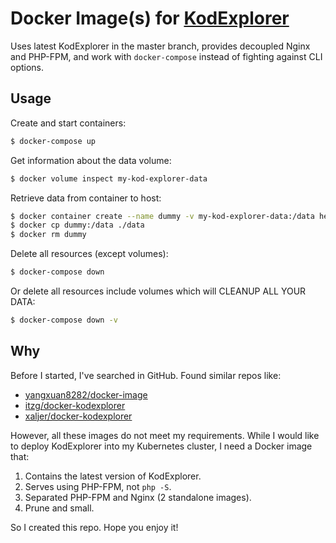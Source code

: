 # Docker Image(s) for [KodExplorer](https://github.com/kalcaddle/KodExplorer)

Uses latest KodExplorer in the master branch, provides decoupled Nginx and PHP-FPM, and work with `docker-compose` instead of fighting against CLI options.

## Usage

Create and start containers:

```bash
$ docker-compose up
```

Get information about the data volume:

```bash
$ docker volume inspect my-kod-explorer-data
```

Retrieve data from container to host:

```bash
$ docker container create --name dummy -v my-kod-explorer-data:/data hello-world
$ docker cp dummy:/data ./data
$ docker rm dummy
```

Delete all resources (except volumes):

```bash
$ docker-compose down
```

Or delete all resources include volumes which will CLEANUP ALL YOUR DATA:

```bash
$ docker-compose down -v
```

## Why

Before I started, I've searched in GitHub. Found similar repos like:

- [yangxuan8282/docker-image](https://github.com/yangxuan8282/docker-image/tree/master/kodexplorer)
- [itzg/docker-kodexplorer](https://github.com/itzg/docker-kodexplorer)
- [xaljer/docker-kodexplorer](https://github.com/xaljer/docker-kodexplorer)

However, all these images do not meet my requirements. While I would like to deploy KodExplorer into my Kubernetes cluster, I need a Docker image that:

1. Contains the latest version of KodExplorer.
2. Serves using PHP-FPM, not `php -S`.
3. Separated PHP-FPM and Nginx (2 standalone images).
4. Prune and small.

So I created this repo. Hope you enjoy it!
